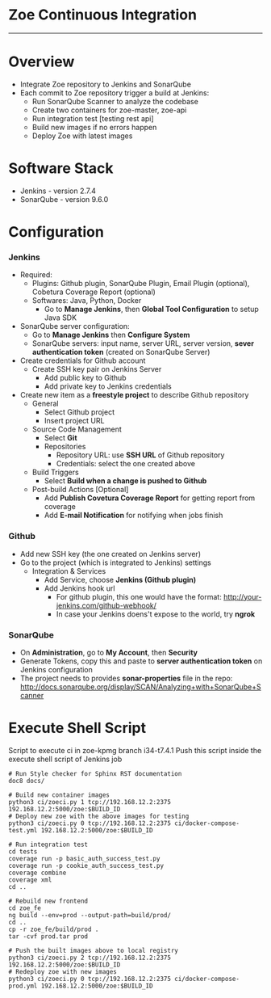 # Zoe Continuous Integration
---------------------------
# Overview
- Integrate Zoe repository to Jenkins and SonarQube
- Each commit to Zoe repository trigger a build at Jenkins:
  - Run SonarQube Scanner to analyze the codebase
  - Create two containers for zoe-master, zoe-api
  - Run integration test [testing rest api]
  - Build new images if no errors happen
  - Deploy Zoe with latest images

# Software Stack
- Jenkins - version 2.7.4
- SonarQube - version 9.6.0

# Configuration
### Jenkins
  - Required:
    - Plugins: Github plugin, SonarQube Plugin, Email Plugin (optional), Cobetura Coverage Report (optional)
    - Softwares: Java, Python, Docker
      - Go to **Manage Jenkins**, then  **Global Tool Configuration** to setup Java SDK
  - SonarQube server configuration:
      - Go to **Manage Jenkins** then **Configure System**
      - SonarQube servers: input name, server URL, server version, **sever authentication token** (created on SonarQube Server)
- Create credentials for Github account
  - Create SSH key pair on Jenkins Server
    - Add public key to Github
    - Add private key to Jenkins credentials
- Create new item as a **freestyle project** to describe Github repository
  - General
    - Select Github project
    - Insert project URL
  - Source Code Management
    - Select **Git**
    - Repositories
      - Repository URL: use **SSH URL** of Github repository
      - Credentials: select the one created above
  - Build Triggers
      - Select **Build when a change is pushed to Github**
  - Post-build Actions [Optional]
     - Add **Publish Covetura Coverage Report** for getting report from coverage
     - Add **E-mail Notification** for notifying when jobs finish
### Github
- Add new SSH key (the one created on Jenkins server)
- Go to the project (which is integrated to Jenkins) settings
  - Integration & Services
    - Add Service, choose **Jenkins (Github plugin)**
    - Add Jenkins hook url
      - For github plugin, this one would have the format: http://your-jenkins.com/github-webhook/
      - In case your Jenkins doens't expose to the world, try **ngrok**
### SonarQube
- On **Administration**, go to **My Account**, then **Security**
- Generate Tokens, copy this and paste to **server authentication token** on Jenkins configuration
- The project needs to provides **sonar-properties** file in the repo: http://docs.sonarqube.org/display/SCAN/Analyzing+with+SonarQube+Scanner

# Execute Shell Script
Script to execute ci in zoe-kpmg branch i34-t7.4.1
Push this script inside the execute shell script of Jenkins job
```
# Run Style checker for Sphinx RST documentation
doc8 docs/

# Build new container images
python3 ci/zoeci.py 1 tcp://192.168.12.2:2375 192.168.12.2:5000/zoe:$BUILD_ID
# Deploy new zoe with the above images for testing
python3 ci/zoeci.py 0 tcp://192.168.12.2:2375 ci/docker-compose-test.yml 192.168.12.2:5000/zoe:$BUILD_ID

# Run integration test
cd tests
coverage run -p basic_auth_success_test.py
coverage run -p cookie_auth_success_test.py
coverage combine
coverage xml
cd ..

# Rebuild new frontend
cd zoe_fe
ng build --env=prod --output-path=build/prod/
cd ..
cp -r zoe_fe/build/prod .
tar -cvf prod.tar prod

# Push the built images above to local registry
python3 ci/zoeci.py 2 tcp://192.168.12.2:2375 192.168.12.2:5000/zoe:$BUILD_ID
# Redeploy zoe with new images
python3 ci/zoeci.py 0 tcp://192.168.12.2:2375 ci/docker-compose-prod.yml 192.168.12.2:5000/zoe:$BUILD_ID
```
